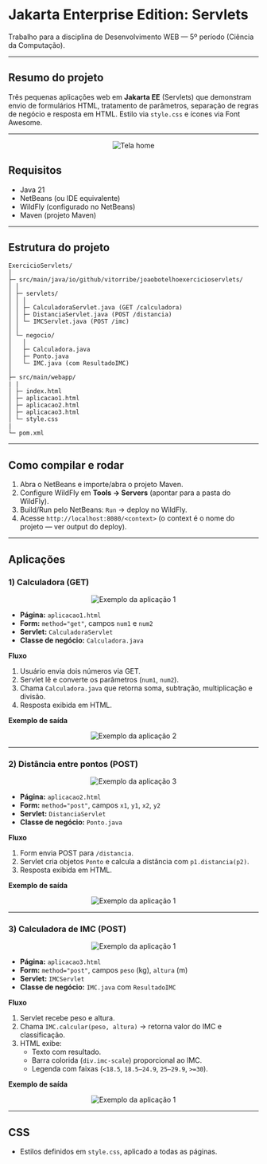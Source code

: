 # Jakarta Enterprise Edition: Servlets

Trabalho para a disciplina de Desenvolvimento WEB — 5º período (Ciência da Computação).

---

## Resumo do projeto
Três pequenas aplicações web em **Jakarta EE** (Servlets) que demonstram envio de formulários HTML, tratamento de parâmetros, separação de regras de negócio e resposta em HTML. Estilo via `style.css` e ícones via Font Awesome.

---
<p align="center">
  <img src="images/homepage.png" alt="Tela home" />
</p>


## Requisitos
- Java 21  
- NetBeans (ou IDE equivalente)  
- WildFly (configurado no NetBeans)  
- Maven (projeto Maven)  

---

## Estrutura do projeto
```
ExercicioServlets/
│
├─ src/main/java/io/github/vitorribe/joaobotelhoexercicioservlets/
│ │
│ ├─ servlets/
│ │ │
│ │ ├─ CalculadoraServlet.java (GET /calculadora)
│ │ ├─ DistanciaServlet.java (POST /distancia)
│ │ └─ IMCServlet.java (POST /imc)
│ │
│ └─ negocio/
│   │
│   ├─ Calculadora.java
│   ├─ Ponto.java
│   └─ IMC.java (com ResultadoIMC)
│
├─ src/main/webapp/
| |
│ ├─ index.html
│ ├─ aplicacao1.html
│ ├─ aplicacao2.html
│ ├─ aplicacao3.html
│ └─ style.css
|
└─ pom.xml
```


---

## Como compilar e rodar
1. Abra o NetBeans e importe/abra o projeto Maven.  
2. Configure WildFly em **Tools → Servers** (apontar para a pasta do WildFly).  
3. Build/Run pelo NetBeans: `Run` → deploy no WildFly.  
4. Acesse `http://localhost:8080/<context>` (o context é o nome do projeto — ver output do deploy).

---

## Aplicações

### 1) Calculadora (GET)

<p align="center">
  <img src="images/calcHome.png" alt="Exemplo da aplicação 1" />
</p>

- **Página:** `aplicacao1.html`  
- **Form:** `method="get"`, campos `num1` e `num2`  
- **Servlet:** `CalculadoraServlet`  
- **Classe de negócio:** `Calculadora.java`

**Fluxo**
1. Usuário envia dois números via GET.  
2. Servlet lê e converte os parâmetros (`num1`, `num2`).  
3. Chama `Calculadora.java` que retorna soma, subtração, multiplicação e divisão.  
4. Resposta exibida em HTML.


**Exemplo de saída**
<p align="center">
  <img src="images/calcResult.png" alt="Exemplo da aplicação 2" />
</p>

---

### 2) Distância entre pontos (POST)

<p align="center">
  <img src="images/measureHome.png" alt="Exemplo da aplicação 3" />
</p>

- **Página:** `aplicacao2.html`  
- **Form:** `method="post"`, campos `x1`, `y1`, `x2`, `y2`  
- **Servlet:** `DistanciaServlet`  
- **Classe de negócio:** `Ponto.java`

**Fluxo**
1. Form envia POST para `/distancia`.  
2. Servlet cria objetos `Ponto` e calcula a distância com `p1.distancia(p2)`.  
3. Resposta exibida em HTML.

**Exemplo de saída**
<p align="center">
  <img src="images/measureResult.png" alt="Exemplo da aplicação 1" />
</p>

---

### 3) Calculadora de IMC (POST)
<p align="center">
  <img src="images/imcHome.png" alt="Exemplo da aplicação 1" />
</p>

- **Página:** `aplicacao3.html`  
- **Form:** `method="post"`, campos `peso` (kg), `altura` (m)  
- **Servlet:** `IMCServlet`  
- **Classe de negócio:** `IMC.java` com `ResultadoIMC`

**Fluxo**
1. Servlet recebe peso e altura.  
2. Chama `IMC.calcular(peso, altura)` → retorna valor do IMC e classificação.  
3. HTML exibe:
   - Texto com resultado.  
   - Barra colorida (`div.imc-scale`) proporcional ao IMC.  
   - Legenda com faixas (`<18.5`, `18.5–24.9`, `25–29.9`, `>=30`). 


**Exemplo de saída**
<p align="center">
  <img src="images/imcResult.png" alt="Exemplo da aplicação 1" />
</p>


---

## CSS
- Estilos definidos em `style.css`, aplicado a todas as páginas.
